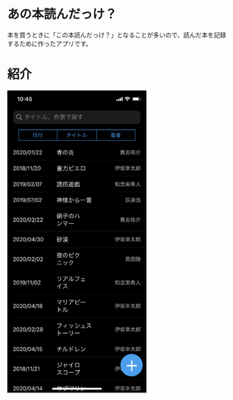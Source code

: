 # あの本読んだっけ？
 
本を買うときに「この本読んだっけ？」となることが多いので、読んだ本を記録するために作ったアプリです。



# 紹介

<img src="IMG_1062.png" width="320px">

